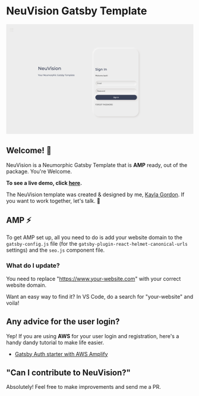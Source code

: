 # NeuVision Gatsby Template

![NeuVision](NeuVision1.png)

## Welcome! 👋

NeuVision is a Neumorphic Gatsby Template that is **AMP** ready, out of the package. You're Welcome.

**To see a live demo, click [here](https://hungry-elion-3babd3.netlify.app/).**

The NeuVision template was created & designed by me, [Kayla Gordon](https://twitter.com/kayla_finland). If you want to work together, let's talk. 🚀

## AMP ⚡

To get AMP set up, all you need to do is add your website domain to the `gatsby-config.js` file (for the `gatsby-plugin-react-helmet-canonical-urls` settings) and the `seo.js` component file.

### What do I update?

You need to replace "https://www.your-website.com" with your correct website domain.

Want an easy way to find it? In VS Code, do a search for "your-website" and voila!

## Any advice for the user login?

Yep! If you are using **AWS** for your user login and registration, here's a handy dandy tutorial to make life easier.

- [Gatsby Auth starter with AWS Amplify](https://github.com/dabit3/gatsby-auth-starter-aws-amplify)

## "Can I contribute to NeuVision?"

Absolutely! Feel free to make improvements and send me a PR.
